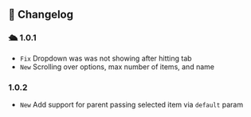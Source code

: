 ## :scroll: Changelog

### :passenger_ship: 1.0.1
- `Fix` Dropdown was was not showing after hitting tab
- `New` Scrolling over options, max number of items, and name

### 1.0.2
- `New` Add support for parent passing selected item via `default` param 
